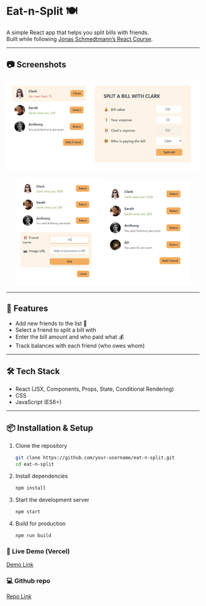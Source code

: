 # Eat-n-Split 🍽️

A simple React app that helps you split bills with friends.  
Built while following [Jonas Schmedtmann’s React Course](https://www.udemy.com/course/the-ultimate-react-course/).  

---
## 📷 Screenshots

![App Screenshot](public/screenshots/2.png)
<p align="center">
  <img src="./public/screenshots/3.png" alt="App Screenshot" width="45%">
  <img src="./public/screenshots/1.png" alt="App Screenshot" width="45%">
</p>


---

## 🚀 Features
- Add new friends to the list 👥  
- Select a friend to split a bill with  
- Enter the bill amount and who paid what 💰  
- Track balances with each friend (who owes whom)  

---

## 🛠️ Tech Stack
- React (JSX, Components, Props, State, Conditional Rendering)  
- CSS  
- JavaScript (ES6+)  

---

## 📦 Installation & Setup

1. Clone the repository  
   ```bash
   git clone https://github.com/your-username/eat-n-split.git
   cd eat-n-split

2. Install dependencies
   ```bash
   npm install

3. Start the development server
   ```bash
   npm start

4. Build for production
   ```bash
   npm run build

### 🔗 Live Demo (Vercel)
  [Demo Link](https://eat-n-split-sigma-seven.vercel.app/)

### 💻 Github repo
  [Repo Link](https://github.com/AbdalrahmanEmara/eat-n-split)